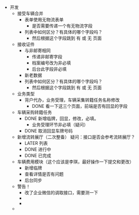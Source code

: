 - 开发
	- 接受车辆合并
		- 表单使用无物流表单
			- 是否需要传递一个有无物流字段
		- 列表中如何区分？有具体的哪个字段吗？
			- 然后根据这个字段跳到 有 或 无 页面
	- 接收证件
		- 与非邮寄相同
			- 传递非邮寄字段
			- 档案编号改为非必填
			- 后台此字段非必填
		- 新老数据
		- 列表中如何区分？有具体的哪个字段吗？
			- 然后根据这个字段跳到 有 或 无 页面
	- 业务类型
		- 背户代办，业务受理，车辆采集转籍任务名称修改
			- DONE 看一下这三个页面，前端是否有回显的字段
	- 车辆采购转籍任务
		- DONE 新增临牌，回显，修改，必填。
			- 业务受理环节非必填（疑问）
		- DONE 取消回显车牌号码
	- 新增流转展厅（二次整备）    疑问：接口是否会参考流转展厅？
		- LATER 列表
		- DONE 进行中
		- DONE 已完成
	- 车辆费用模块（这个应该是李琪，最好操作一下提交和更改）
		- 新增临牌
		- 查看详情是否有问题
		- 后台同步
	- 警告！
		- 改了企业微信的调取接口，需要测一下
		-
		-
	-